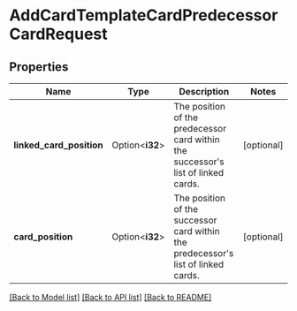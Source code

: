 # AddCardTemplateCardPredecessorCardRequest

## Properties

Name | Type | Description | Notes
------------ | ------------- | ------------- | -------------
**linked_card_position** | Option<**i32**> | The position of the predecessor card within the successor's list of linked cards. | [optional]
**card_position** | Option<**i32**> | The position of the successor card within the predecessor's list of linked cards. | [optional]

[[Back to Model list]](../README.md#documentation-for-models) [[Back to API list]](../README.md#documentation-for-api-endpoints) [[Back to README]](../README.md)


